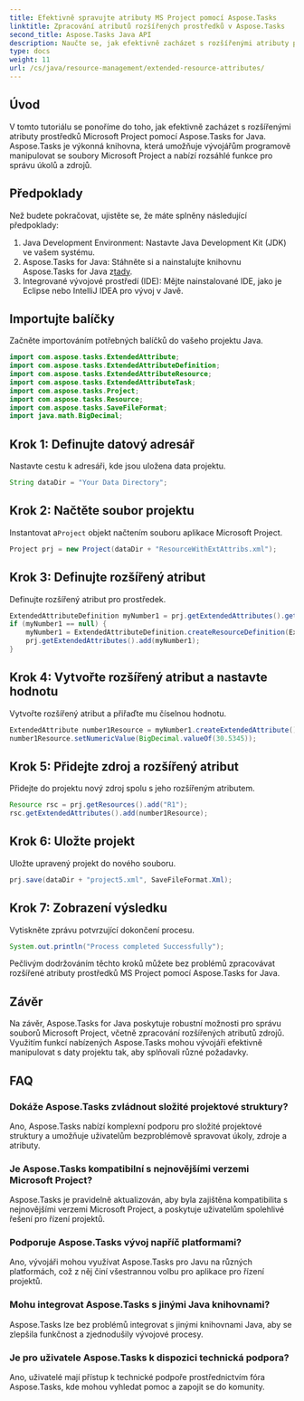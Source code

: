 ```yaml
---
title: Efektivně spravujte atributy MS Project pomocí Aspose.Tasks
linktitle: Zpracování atributů rozšířených prostředků v Aspose.Tasks
second_title: Aspose.Tasks Java API
description: Naučte se, jak efektivně zacházet s rozšířenými atributy prostředků Microsoft Project pomocí Aspose.Tasks for Java. Snadné kroky a komplexní průvodce.
type: docs
weight: 11
url: /cs/java/resource-management/extended-resource-attributes/
---
```

## Úvod
V tomto tutoriálu se ponoříme do toho, jak efektivně zacházet s rozšířenými atributy prostředků Microsoft Project pomocí Aspose.Tasks for Java. Aspose.Tasks je výkonná knihovna, která umožňuje vývojářům programově manipulovat se soubory Microsoft Project a nabízí rozsáhlé funkce pro správu úkolů a zdrojů.
## Předpoklady
Než budete pokračovat, ujistěte se, že máte splněny následující předpoklady:
1. Java Development Environment: Nastavte Java Development Kit (JDK) ve vašem systému.
2.  Aspose.Tasks for Java: Stáhněte si a nainstalujte knihovnu Aspose.Tasks for Java z[tady](https://releases.aspose.com/tasks/java/).
3. Integrované vývojové prostředí (IDE): Mějte nainstalované IDE, jako je Eclipse nebo IntelliJ IDEA pro vývoj v Javě.

## Importujte balíčky
Začněte importováním potřebných balíčků do vašeho projektu Java. 
```java
import com.aspose.tasks.ExtendedAttribute;
import com.aspose.tasks.ExtendedAttributeDefinition;
import com.aspose.tasks.ExtendedAttributeResource;
import com.aspose.tasks.ExtendedAttributeTask;
import com.aspose.tasks.Project;
import com.aspose.tasks.Resource;
import com.aspose.tasks.SaveFileFormat;
import java.math.BigDecimal;
```
## Krok 1: Definujte datový adresář
Nastavte cestu k adresáři, kde jsou uložena data projektu.
```java
String dataDir = "Your Data Directory";
```
## Krok 2: Načtěte soubor projektu
 Instantovat a`Project` objekt načtením souboru aplikace Microsoft Project.
```java
Project prj = new Project(dataDir + "ResourceWithExtAttribs.xml");
```
## Krok 3: Definujte rozšířený atribut
Definujte rozšířený atribut pro prostředek.
```java
ExtendedAttributeDefinition myNumber1 = prj.getExtendedAttributes().getById((int) ExtendedAttributeTask.Number1);
if (myNumber1 == null) {
    myNumber1 = ExtendedAttributeDefinition.createResourceDefinition(ExtendedAttributeResource.Number1, "Age");
    prj.getExtendedAttributes().add(myNumber1);
}
```
## Krok 4: Vytvořte rozšířený atribut a nastavte hodnotu
Vytvořte rozšířený atribut a přiřaďte mu číselnou hodnotu.
```java
ExtendedAttribute number1Resource = myNumber1.createExtendedAttribute();
number1Resource.setNumericValue(BigDecimal.valueOf(30.5345));
```
## Krok 5: Přidejte zdroj a rozšířený atribut
Přidejte do projektu nový zdroj spolu s jeho rozšířeným atributem.
```java
Resource rsc = prj.getResources().add("R1");
rsc.getExtendedAttributes().add(number1Resource);
```
## Krok 6: Uložte projekt
Uložte upravený projekt do nového souboru.
```java
prj.save(dataDir + "project5.xml", SaveFileFormat.Xml);
```
## Krok 7: Zobrazení výsledku
Vytiskněte zprávu potvrzující dokončení procesu.
```java
System.out.println("Process completed Successfully");
```
Pečlivým dodržováním těchto kroků můžete bez problémů zpracovávat rozšířené atributy prostředků MS Project pomocí Aspose.Tasks for Java.

## Závěr
Na závěr, Aspose.Tasks for Java poskytuje robustní možnosti pro správu souborů Microsoft Project, včetně zpracování rozšířených atributů zdrojů. Využitím funkcí nabízených Aspose.Tasks mohou vývojáři efektivně manipulovat s daty projektu tak, aby splňovali různé požadavky.
## FAQ
### Dokáže Aspose.Tasks zvládnout složité projektové struktury?
Ano, Aspose.Tasks nabízí komplexní podporu pro složité projektové struktury a umožňuje uživatelům bezproblémově spravovat úkoly, zdroje a atributy.
### Je Aspose.Tasks kompatibilní s nejnovějšími verzemi Microsoft Project?
Aspose.Tasks je pravidelně aktualizován, aby byla zajištěna kompatibilita s nejnovějšími verzemi Microsoft Project, a poskytuje uživatelům spolehlivé řešení pro řízení projektů.
### Podporuje Aspose.Tasks vývoj napříč platformami?
Ano, vývojáři mohou využívat Aspose.Tasks pro Javu na různých platformách, což z něj činí všestrannou volbu pro aplikace pro řízení projektů.
### Mohu integrovat Aspose.Tasks s jinými Java knihovnami?
Aspose.Tasks lze bez problémů integrovat s jinými knihovnami Java, aby se zlepšila funkčnost a zjednodušily vývojové procesy.
### Je pro uživatele Aspose.Tasks k dispozici technická podpora?
Ano, uživatelé mají přístup k technické podpoře prostřednictvím fóra Aspose.Tasks, kde mohou vyhledat pomoc a zapojit se do komunity.